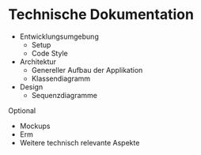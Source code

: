 # Technische Dokumentation

* Entwicklungsumgebung
    * Setup
    * Code Style
* Architektur
    * Genereller Aufbau der Applikation
    * Klassendiagramm
* Design
    * Sequenzdiagramme
    
Optional
* Mockups
* Erm
* Weitere technisch relevante Aspekte